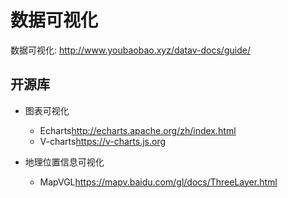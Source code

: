 # 数据可视化

数据可视化: <http://www.youbaobao.xyz/datav-docs/guide/>

## 开源库

- 图表可视化
  - Echarts<http://echarts.apache.org/zh/index.html>
  - V-charts<https://v-charts.js.org>

- 地理位置信息可视化
  - MapVGL<https://mapv.baidu.com/gl/docs/ThreeLayer.html>
